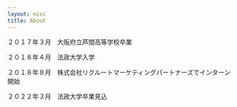 ```yaml
---
layout: misc
title: About
---
```


２０１７年３月　大阪府立芦間高等学校卒業

２０１８年４月　法政大学入学

２０１８年８月　株式会社リクルートマーケティングパートナーズでインターン開始

２０２２年３月　法政大学卒業見込
